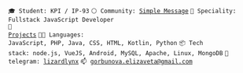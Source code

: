 <code>🎓 Student: KPI / IP-93</code>
<code>⚪ Community: [Simple Message](https://github.com/Simple-message)</code>
<code>👷 Speciality: Fullstack JavaScript Developer</code><br>
<code>🧻 [Projects](PROJECTS.md)</code>
<code>🧑‍💻 Languages: JavaScript, PHP, Java, CSS, HTML, Kotlin, Python</code>
<code>📦 Tech stack: node.js, VueJS, Android, MySQL, Apache, Linux, MongoDB</code>
<code>💬 telegram: [lizardlynx](https://telegram.me/lizardlynx)</code>
<code>📫 gorbunova.elizaveta@gmail.com</code>
